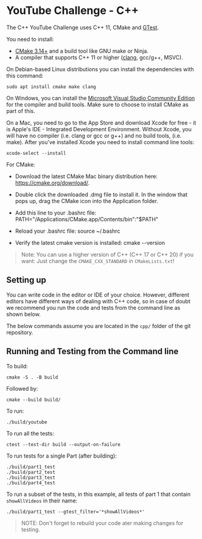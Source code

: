# YouTube Challenge - C++

The C++ YouTube Challenge uses C++ 11, CMake and [GTest](https://google.github.io/googletest/).

You need to install:

- [CMake 3.14+](https://cmake.org/install/) and a build tool like GNU make or Ninja.
- A compiler that supports C++ 11 or higher ([clang](https://clang.llvm.org/get_started.html), gcc/g++, MSVC).

On Debian-based Linux distributions you can install the dependencies with this
command:

```shell
sudo apt install cmake make clang
```

On Windows, you can install the [Microsoft Visual Studio Community
Edition](https://visualstudio.microsoft.com/downloads/) for the compiler and
build tools. Make sure to choose to install CMake as part of this.

On a Mac, you need to go to the App Store and download Xcode for free - it is Apple's IDE - Integrated Development Environment. Without Xcode, you will have no compiler (i.e. clang or gcc or g++) and no build tools, (i.e. make).
After you've installed Xcode you need to install command line tools:

```shell
xcode-select --install
```

For CMake: 

- Download the latest CMake Mac binary distribution here: https://cmake.org/download/.

- Double click the downloaded .dmg file to install it. In the window that pops up, drag the CMake icon into the Application folder.

- Add this line to your .bashrc file: PATH="/Applications/CMake.app/Contents/bin":"$PATH"

- Reload your .bashrc file: source ~/.bashrc

- Verify the latest cmake version is installed: cmake --version

> Note: You can use a higher version of C++ (C++ 17 or C++ 20) if you want:
> Just change the `CMAKE_CXX_STANDARD` in `CMakeLists.txt`!

## Setting up

You can write code in the editor or IDE of your choice. However, different
editors have different ways of dealing with C++ code, so in case of doubt we
recommend you run the code and tests from the command line as shown below.

The below commands assume you are located in the `cpp/` folder of the git
repository.

## Running and Testing from the Command line

To build:

```shell script
cmake -S . -B build
```

Followed by:

```shell script
cmake --build build/
```

To run:

```shell script
./build/youtube
```

To run all the tests:

```shell script
ctest --test-dir build --output-on-failure
```

To run tests for a single Part (after building):

```shell script
./build/part1_test
./build/part2_test
./build/part3_test
./build/part4_test
```

To run a subset of the tests, in this example, all tests of part 1 that contain
`showAllVideos` in their name:

```shell script
./build/part1_test --gtest_filter='*showAllVideos*'
```

> NOTE: Don't forget to rebuild your code ater making changes for testing.
